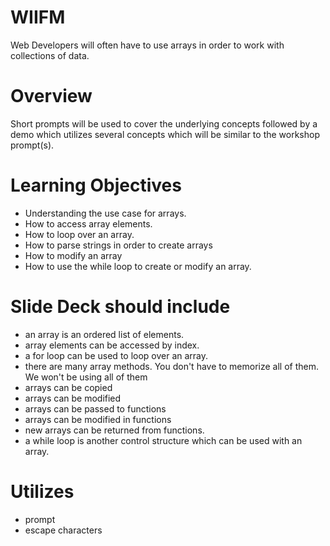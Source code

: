 # WIIFM

Web Developers will often have to use arrays in order to work with collections of data.

# Overview

Short prompts will be used to cover the underlying concepts followed by a demo which utilizes several concepts which will be similar to the workshop prompt(s).

# Learning Objectives

- Understanding the use case for arrays.
- How to access array elements.
- How to loop over an array.
- How to parse strings in order to create arrays
- How to modify an array
- How to use the while loop to create or modify an array.

# Slide Deck should include

- an array is an ordered list of elements.
- array elements can be accessed by index.
- a for loop can be used to loop over an array.
- there are many array methods. You don't have to memorize all of them. We won't be using all of them
- arrays can be copied
- arrays can be modified
- arrays can be passed to functions  
- arrays can be modified in functions
- new arrays can be returned from functions.
- a while loop is another control structure which can be used with an array.

# Utilizes

- prompt
- escape characters

